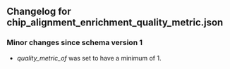 ## Changelog for chip_alignment_enrichment_quality_metric.json

### Minor changes since schema version 1

* *quality_metric_of* was set to have a minimum of 1.
